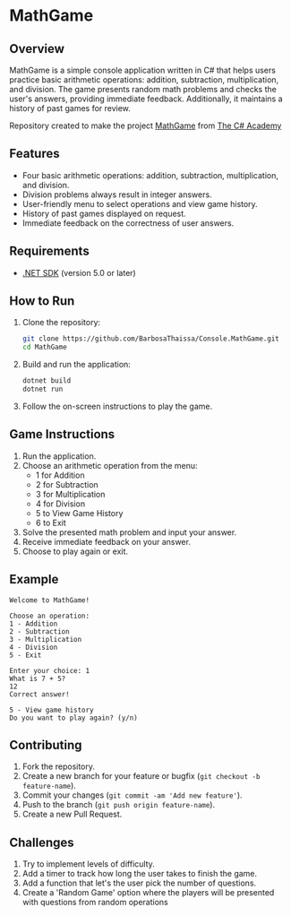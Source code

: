# MathGame

## Overview

MathGame is a simple console application written in C# that helps
users practice basic
arithmetic operations: addition, subtraction, multiplication, and division. The game
presents random math problems and checks the user's answers,
providing immediate feedback.
Additionally, it maintains a history of past games for review.

Repository created to make the project
[MathGame](https://thecsharpacademy.com/project/53/math-game) from
[The C# Academy](https://thecsharpacademy.com/)

## Features

- Four basic arithmetic operations: addition, subtraction, multiplication, and division.
- Division problems always result in integer answers.
- User-friendly menu to select operations and view game history.
- History of past games displayed on request.
- Immediate feedback on the correctness of user answers.

## Requirements

- [.NET SDK](https://dotnet.microsoft.com/download) (version 5.0 or later)

## How to Run

1. Clone the repository:

   ```sh
   git clone https://github.com/BarbosaThaissa/Console.MathGame.git
   cd MathGame
   ```

2. Build and run the application:

   ```sh
   dotnet build
   dotnet run
   ```

3. Follow the on-screen instructions to play the game.

## Game Instructions

1. Run the application.
2. Choose an arithmetic operation from the menu:
   - 1 for Addition
   - 2 for Subtraction
   - 3 for Multiplication
   - 4 for Division
   - 5 to View Game History
   - 6 to Exit
3. Solve the presented math problem and input your answer.
4. Receive immediate feedback on your answer.
5. Choose to play again or exit.

## Example

```text
Welcome to MathGame!

Choose an operation:
1 - Addition
2 - Subtraction
3 - Multiplication
4 - Division
5 - Exit

Enter your choice: 1
What is 7 + 5?
12
Correct answer!

5 - View game history
Do you want to play again? (y/n)
```

## Contributing

1. Fork the repository.
2. Create a new branch for your feature or bugfix (`git checkout -b feature-name`).
3. Commit your changes (`git commit -am 'Add new feature'`).
4. Push to the branch (`git push origin feature-name`).
5. Create a new Pull Request.

## Challenges

1. Try to implement levels of difficulty.
2. Add a timer to track how long the user takes to finish the game.
3. Add a function that let's the user pick the number of questions.
4. Create a 'Random Game' option where the players will be presented with questions from random operations
